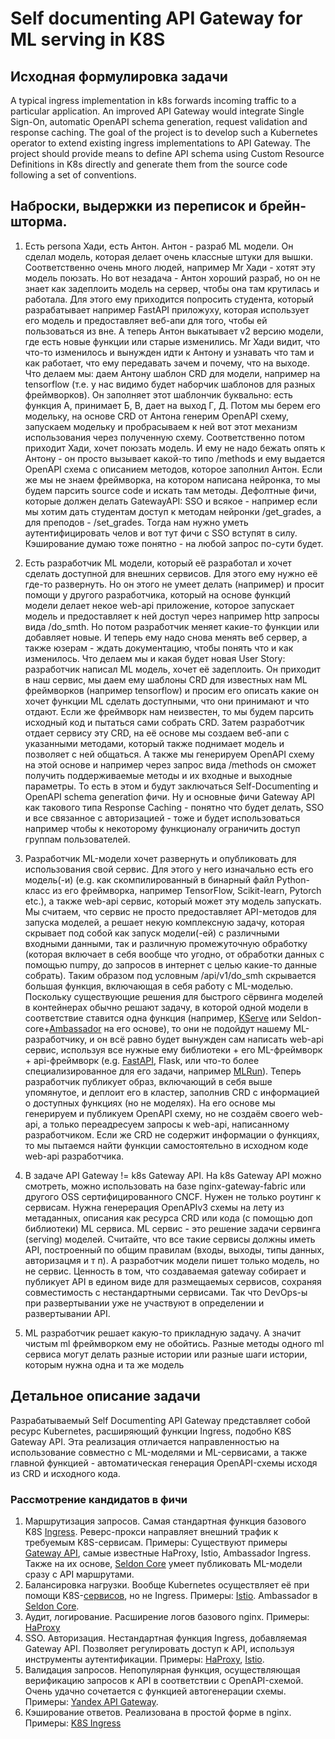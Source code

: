 # Self documenting API Gateway for ML serving in K8S

## Исходная формулировка задачи
A typical ingress implementation in k8s forwards incoming traffic to a particular application. An improved API Gateway would integrate Single Sign-On, automatic OpenAPI schema generation, request validation and response caching. The goal of the project is to develop such a Kubernetes operator to extend existing ingress implementations to API Gateway. 
The project should provide means to define API schema using Custom Resource Definitions in K8s directly and generate them from the source code following a set of conventions.

## Наброски, выдержки из переписок и брейн-шторма.

1. Есть persona Хади, есть Антон. Антон - разраб ML модели. Он сделал модель, которая делает очень классные штуки для вышки. Соответственно очень много людей, например Mr Хади - хотят эту модель поюзать. Но вот незадача - Антон хороший разраб, но он не знает как задеплоить модель на сервер, чтобы она там крутилась и работала. Для этого ему приходится попросить студента, который разрабатывает например FastAPI приложуху, которая использует его модель и предоставляет веб-апи для того, чтобы ей пользоваться из вне. А теперь Антон выкатывает v2 версию модели, где есть новые функции или старые изменились. Mr Хади видит, что что-то изменилось и вынужден идти к Антону и узнавать что там и как работает, что ему передавать зачем и почему, что на выходе.
Что делаем мы: даем Антону шаблон CRD для модели, например на tensorflow (т.е. у нас видимо будет наборчик шаблонов для разных фреймворков). Он заполняет этот шаблончик буквально: есть функция А, принимает Б, В, дает на выход Г, Д. Потом мы берем его модельку, на основе CRD от Антона генерим OpenAPI схему, запускаем модельку и пробрасываем к ней вот этот механизм использования через полученную схему. Соответственно потом приходит Хади, хочет поюзать модель. И ему не надо бежать опять к Антону - он просто вызывает какой-то типо /methods и ему выдается OpenAPI схема с описанием методов, которое заполнил Антон. 
Если же мы не знаем фреймворка, на котором написана нейронка, то мы будем парсить source code и искать там методы.
Дефолтные фичи, которые должен делать GatewayAPI: SSO и всякое - например если мы хотим дать студентам доступ к методам нейронки /get_grades, а для преподов - /set_grades. Тогда нам нужно уметь аутентифицировать челов и вот тут фичи с SSO вступят в силу. Кэширование думаю тоже понятно - на любой запрос по-сути будет.

2. Есть разработчик ML модели, который её разработал и хочет сделать доступной для внешних сервисов. Для этого ему нужно её где-то развернуть. Но он этого не умеет делать (например) и просит помощи у другого разработчика, который на основе функций модели делает некое web-api приложение, которое запускает модель и предоставляет к ней доступ через например http запросы вида /do_smth. Но потом разработчик меняет какие-то функции или добавляет новые. И теперь ему надо снова менять веб сервер, а также юзерам - ждать документацию, чтобы понять что и как изменилось.
Что делаем мы и какая будет новая User Story: разработчик написал ML модель, хочет её задеплоить. Он приходит в наш сервис, мы даем ему шаблоны CRD для известных нам ML фреймворков (например tensorflow) и просим его описать какие он хочет функции ML сделать доступными, что они принимают и что отдают. Если же фреймворк нам неизвестен, то мы будем парсить исходный код и пытаться сами собрать CRD. Затем разработчик отдает сервису эту CRD, на её основе мы создаем веб-апи с указанными методами, который также поднимает модель и позволяет с ней общаться. А также мы генерируем OpenAPI схему на этой основе и например через запрос вида /methods он сможет получить поддерживаемые методы и их входные и выходные параметры. То есть в этом и будут заключаться Self-Documenting и OpenAPI schema generation фичи.
Ну и основные фичи Gateway API как такового типа Response Caching - понятно что будет делать, SSO и все связанное с авторизацией - тоже и будет использоваться например чтобы к некоторому функционалу ограничить доступ группам пользователей.

3. Разработчик ML-модели хочет развернуть и опубликовать для использования свой сервис. Для этого у него изначально есть его модель(-и) (e.g. как скомпилированный в бинарный файл Python-класс из его фреймворка, например TensorFlow, Scikit-learn, Pytorch etc.), а также web-api сервис, который может эту модель запускать. Мы считаем, что сервис не просто предоставляет API-методов для запуска моделей, а решает некую комплексную задачу, которая скрывает под собой как запуск модели(-ей) с различными входными данными, так и различную промежуточную обработку (которая включает в себя вообще что угодно, от обработки данных с помощью numpy, до запросов в интернет с целью какие-то данные собрать). Таким образом под условным /api/v1/do_smh скрывается большая функция, включающая в себя работу с ML-моделью. Поскольку существующие решения для быстрого сёрвинга моделей в контейнерах обычно решают задачу, в которой одной модели в соответствие ставится одна функция (например, [KServe](https://github.com/kserve/kserve?tab=readme-ov-file) или Seldon-core+[Ambassador](https://docs.seldon.io/projects/seldon-core/en/latest/ingress/ambassador.html) на его основе), то они не подойдут нашему ML-разработчику, и он всё равно будет вынужден сам написать web-api сервис, используя все нужные ему библиотеки + его ML-фреймворк + api-фреймворк (e.g. [FastAPI](https://fastapi.tiangolo.com/tutorial/first-steps/), Flask, или что-то более специализированное для его задачи, например [MLRun](https://docs.mlrun.org/en/latest/index.html)). Теперь разработчик публикует образ, включающий в себя выше упомянутое, и деплоит его в кластер, заполнив CRD с информацией о доступных функциях (но не моделях). На его основе мы генерируем и публикуем OpenAPI схему, но не создаём своего web-api, а только переадресуем запросы к web-api, написанному разработчиком. Если же CRD не содержит информации о функциях, то мы пытаемся найти функции самостоятельно в исходном коде web-api разработчика.

4. В задаче API Gateway != k8s Gateway API. На k8s Gateway API можно смотреть, можно использовать на базе nginx-gateway-fabric или другого OSS сертифицированного CNCF. Нужен не только роутинг к сервисам. Нужна генерерация OpenAPIv3 схемы на лету из метаданных, описания как ресурса CRD или кода (с помощью доп библиотеки) ML сервиса. ML сервис - это решение задачи сервинга (serving) моделей. Считайте, что все такие сервисы должны иметь API, построенный по общим правилам (входы, выходы, типы данных, авторизацмя и т п). А разработчик модели пишет только модель, но не сервис. Ценность в том, что создаваемая gateway собирает и публикует API в едином виде для размещаемых сервисов, сохраняя совместимость с нестандартными сервисами. Так что DevOps-ы при развертывании уже не участвуют в определении и развертывании API.

5. ML разработчик решает какую-то прикладную задачу. А значит чистым ml фреймворком ему не обойтись. Разные методы одного ml сервиса могут делать разные истории или разные шаги истории, которым нужна одна и та же модель

## Детальное описание задачи
Разрабатываемый Self Documenting API Gateway представляет собой ресурс Kubernetes, расширяющий функции Ingress, подобно K8S Gateway API. Эта реализация отличается направленностью на использование совместно с ML-моделями и ML-сервисами, а также главной функцией - автоматическая генерация OpenAPI-схемы исходя из CRD и исходного кода.

### Рассмотрение кандидатов в фичи
1. Маршрутизация запросов. Самая стандартная функция базового K8S [Ingress](https://kubernetes.io/docs/concepts/services-networking/ingress/). Реверс-прокси направляет внешний трафик к требуемым K8S-сервисам.
Примеры: Существуют примеры [Gateway API](https://gateway-api.sigs.k8s.io/implementations/), самые известные HaProxy, Istio, Ambassador Ingress. Также на их основе, [Seldon Core](https://docs.seldon.io/projects/seldon-core/en/latest/workflow/github-readme.html) умеет публиковать ML-модели сразу с API маршрутами.
2. Балансировка нагрузки. Вообще Kubernetes осуществляет её при помощи K8S-[сервисов](https://kubernetes.io/docs/concepts/services-networking/service/), но не Ingress.
Примеры: [Istio](https://istio.io/latest/docs/concepts/traffic-management/). Ambassador в [Seldon Core](https://docs.seldon.io/projects/seldon-core/en/latest/ingress/ambassador.html).
3. Аудит, логирование. Расширение логов базового nginx.
Примеры: [HaProxy](https://www.haproxy.com/blog/logging-with-the-haproxy-kubernetes-ingress-controller)
4. SSO. Авторизация. Нестандартная функция Ingress, добавляемая Gateway API. Позволяет регулировать доступ к API, используя инструменты аутентификации.
Примеры: [HaProxy](https://www.getambassador.io/docs/edge-stack/latest/howtos/ext-filters), [Istio](https://istio.io/latest/docs/tasks/security/).
5. Валидация запросов. Непопулярная функция, осуществляющая верификацию запросов к API в соответствии с OpenAPI-схемой. Очень удачно сочетается с функцией автогенерации схемы.
Примеры: [Yandex API Gateway](https://yandex.cloud/ru/docs/api-gateway/concepts/extensions/validator?utm_referrer=https%3A%2F%2Fwww.google.com%2F).
6. Кэширование ответов. Реализована в простой форме в nginx.
Примеры: [K8S Ingress](https://kubernetes.github.io/ingress-nginx/user-guide/nginx-configuration/annotations/#server-snippet)